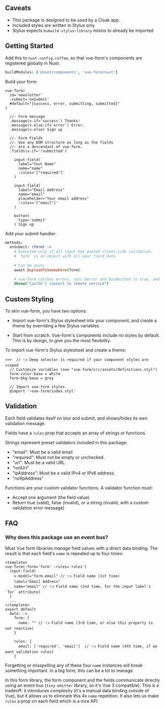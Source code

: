 
## Caveats

- This package is designed to be used by a Cloak app.
- Included styles are written in Stylus only
- Stylus expects `bukwild-stylus-library` mixins to already be imported

## Getting Started

Add this to `nuxt.config.coffee`, so that vue-form's components are registered globally in Nuxt:
```coffee
buildModules: ['@nuxt/components', 'vue-form/nuxt']
```

Build your form:
```pug
vue-form(
  id='newsletter'
  :submit='onSubmit'
  #default="{success, error, submitting, submitted}"
)
  
  //- Form message
  .message(v-if='success') Thanks!
  .message(v-else-if='error') Error.
  .message(v-else) Sign up

  //- Form Fields
  //- Use any DOM structure as long as the fields
  //- are a descendant of vue-form.
  .fields(v-if='!submitted')

    input-field(
      label="Your Name"
      name="name"
      :rules='["required"]'
    )

    input-field(
      label="Email Address"
      name="email"
      placeholder="Your email address"
      :rules='["email"]'
    )
    
    button(
      type='submit'
    ) Sign up
```

Add your submit handler:

```coffee
methods:
  onSubmit: (form) -> 
    # Executed only if all input has passed client-side validation.
    # `form` is an object with all your field data
    
    # Can be async
    await @uploadToSomewhere(form)
    
    # vue-form catches errors, sets @error and @submitted to true, and logs the error to console as a console.warn
    throw("Couldn't connect to remote service")
```


## Custom Styling

To skin vue-form, you have two options:

* Import vue-form's Stylus stylesheet into your component, and create a theme by overriding a few Stylus variables.

* Start from scratch.  Vue-form's components include no styles by default.  This is by design, to give you the most flexibility.

To import vue-form's Stylus stylesheet and create a theme:

```stylus
>>>  // 👈 Deep selector is required if your component styles are scoped
  // Customize variables (see "vue-form/src/assets/definitions.styl")
  form-color-base = white
  form-bkg-base = grey
  
  // Import vue-form styles
  @import '~vue-form/index.styl'
```

## Validation

Each field validates itself on blur and submit, and shows/hides its own validation message.

Fields have a `rules` prop that accepts an array of strings or functions.  

Strings represent preset validators included in this package:

- "email":  Must be a valid email
- "required": Must not be empty or unchecked.
- "url": Must be a valid URL.
- "notUrl"
- "ipAddress":  Must be a valid IPv4 or IPv6 address.
- "notIpAddress"

Functions are your custom validator functions.  A validator function must:

- Accept one argument (the field value)
- Return true (valid), false (invalid), or a string (invalid, with a custom validation error message)

## FAQ

### Why does this package use an event bus?

Most Vue form libraries manage field values with a direct data binding.  The result is that each field's `name` is repeated up to four times:

```
<template>
vue-form(:form='form' :rules='rules')
  input-field(
    v-model="form.email" // 👈 Field name (1st time)
    label="Email Address"
    name="email" // 👈 Field name (2nd time, for the input label's `for` attribute)
  )
  ...
</template>
export default
  data: ->
    form: {
      name: "" // 👈 Field name (3rd time, or else this property is not reactive)
    } 

    rules: {
      email: ['required', 'email']  // 👈 Field name (4th time, if we want validation rules)
    }
```

Forgetting or misspelling any of these four `name` instances will break something important.  In a big form, this can be a lot to manage.

In this form library, the form component and the fields communicate directly using an event bus (`tiny-emitter` library, so it's Vue 3 compatible).  This is a tradeoff: it introduces complexity (it's a manual data binding outside of Vue), but it allows us to eliminate this 4x `name` repetition.  It also lets us make `rules` a prop on each field which is a nice API.
